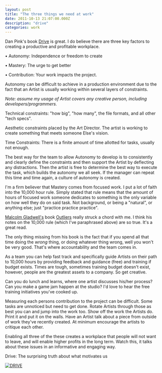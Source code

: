 ```yaml
---
layout: post
title: "The three things we need at work"
date: 2011-10-13 21:07:00.000Z
description: "drive"
categories: work
---
```


<p>Dan Pink's book <a href="http://www.amazon.com/Drive-Surprising-Truth-About-Motivates/dp/1594484805">Drive</a> is great. I do believe there are three key factors to creating a productive and profitable workplace.   </p>

<p>• Autonomy: Independence or freedom to create  </p>

<p>• Mastery: The urge to get better</p>

<p>• Contribution: Your work impacts the project.  </p>

<p>Autonomy can be difficult to achieve in a production environment due to the fact that an Artist is usually working within several layers of constraints.  </p>

<p><em>Note: assume my usage of Artist covers any creative person, including developers/programmers.</em></p>

<p>Technical constraints: "how big", "how many", the file formats, and all other "tech specs".  </p>

<p>Aesthetic constraints placed by the Art Director. The artist is working to create something that meets someone Else's vision.  </p>

<p>Time Constraints: There is a finite amount of time allotted for tasks, usually not enough.</p>

<p>The best way for the team to allow Autonomy to develop is to consistently and clearly define the constraints and then support the Artist by deflecting any distractions. Then the artist is free to determine the best way to execute the task, which builds the autonomy we all seek.  If the manager can repeat this time and time again, a culture of autonomy is created.  </p>

<p>I'm a firm believer that Mastery comes from focused work. I put a lot of faith into the 10,000 hour rule. Simply stated that rule means that the amount of hours of focused work someone dedicates to something is the only variable on how well they do on said task. Not background, or being a "natural", or anything else; just "practice practice practice".   </p>

<p><a href="http://gladwell.com">Malcolm Gladwell's</a> book <a href="http://www.amazon.com/Outliers-Story-Success-Malcolm-Gladwell/dp/0316017930">Outliers</a> really struck a chord with me. I think his notes on the 10,000 rule (which I've paraphrased above) are so true. It's a great read.  </p>

<p>The only thing missing from his book is the fact that if you spend all that time doing the <em>wrong</em> thing, or doing whatever thing wrong, well you won't be very good. That's where accountability and the team comes in. </p>

<p>As a team you can help fast track and specifically guide Artists on their path to 10,000 hours by providing feedback and guidance (free) and training if budget exists. Times are tough, sometimes training budget doesn't exist, however, people are the greatest assets to a company. So get creative.  </p>

<p>Can you do lunch and learns, where one artist discusses his/her process? Can you make a game jam happen at the studio? I'd love to hear the free training initiatives you've cooked up.  </p>

<p>Measuring each persons contribution to the project can be difficult. Some tasks are unnoticed but need to get done. Rotate Artists through those as best you can and jump into the work too. Show off the work the Artists do. Print it and put it on the walls. Have an Artist talk about a piece from outside of work they've recently created. At minimum encourage the artists to critique each other.   </p>

<p>Enabling all three of the these creates a workplace that people will not want to leave, and will enable higher profits in the long term. Watch this, it talks about these issues in an informative and engaging way.</p>

<p>Drive: The surprising truth about what motivates us</p>

<p><a href="https://www.youtube.com/watch?v=u6XAPnuFjJc" title="Video Title"><img src="http://img.youtube.com/vi/u6XAPnuFjJc/0.jpg" alt="DRIVE" title="" /></a></p>
